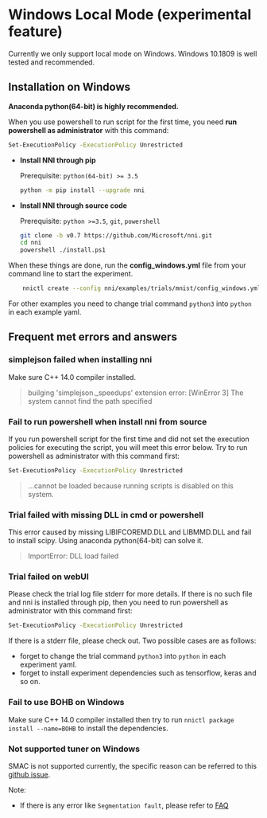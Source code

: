 # Windows Local Mode (experimental feature)
Currently we only support local mode on Windows. Windows 10.1809 is well tested and recommended.

## **Installation on Windows**

  **Anaconda python(64-bit) is highly recommended.**  

When you use powershell to run script for the first time, you need **run powershell as administrator** with this command:
```bash
Set-ExecutionPolicy -ExecutionPolicy Unrestricted
```

* __Install NNI through pip__

  Prerequisite: `python(64-bit) >= 3.5`
  ```bash
  python -m pip install --upgrade nni
  ```

* __Install NNI through source code__

  Prerequisite: `python >=3.5`, `git`, `powershell`
  ```bash
  git clone -b v0.7 https://github.com/Microsoft/nni.git
  cd nni
  powershell ./install.ps1
  ```

When these things are done, run the **config_windows.yml** file from your command line to start the experiment.

```bash
    nnictl create --config nni/examples/trials/mnist/config_windows.yml
```
For other examples you need to change trial command `python3` into `python` in each example yaml.

## **Frequent met errors and answers**

### simplejson failed when installing nni
Make sure C++ 14.0 compiler installed.
>builging 'simplejson._speedups' extension error: [WinError 3] The system cannot find the path specified

### Fail to run powershell when install nni from source
If you run powershell script for the first time and did not set the execution policies for executing the script, you will meet this error below. Try to run powershell as administrator with this command first:
```bash
Set-ExecutionPolicy -ExecutionPolicy Unrestricted
```
>...cannot be loaded because running scripts is disabled on this system.

### Trial failed with missing DLL in cmd or powershell
This error caused by missing LIBIFCOREMD.DLL and LIBMMD.DLL and fail to install scipy. Using anaconda python(64-bit) can solve it.
>ImportError: DLL load failed

### Trial failed on webUI
Please check the trial log file stderr for more details. If there is no such file and nni is installed through pip, then you need to run powershell as administrator with this command first:
```bash
Set-ExecutionPolicy -ExecutionPolicy Unrestricted
```
If there is a stderr file, please check out. Two possible cases are as follows:
* forget to change the trial command `python3` into `python` in each experiment yaml.
* forget to install experiment dependencies such as tensorflow, keras and so on.

### Fail to use BOHB on Windows
Make sure C++ 14.0 compiler installed then try to run `nnictl package install --name=BOHB` to install the dependencies.

### Not supported tuner on Windows
SMAC is not supported currently, the specific reason can be referred to this [github issue](https://github.com/automl/SMAC3/issues/483).


Note:

* If there is any error like `Segmentation fault`, please refer to [FAQ](FAQ.md)
